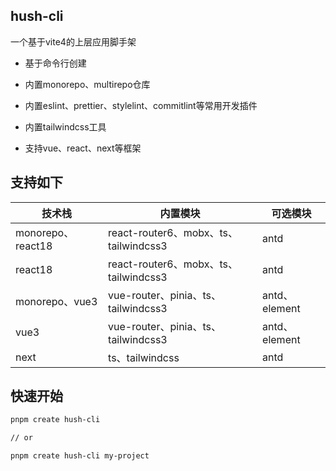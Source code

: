 ## hush-cli

一个基于vite4的上层应用脚手架

-   基于命令行创建

-   内置monorepo、multirepo仓库

-   内置eslint、prettier、stylelint、commitlint等常用开发插件

-   内置tailwindcss工具

-   支持vue、react、next等框架

## 支持如下

| 技术栈            | 内置模块                              | 可选模块      |
| ----------------- | ------------------------------------- | ------------- |
| monorepo、react18 | react-router6、mobx、ts、tailwindcss3 | antd          |
| react18           | react-router6、mobx、ts、tailwindcss3 | antd          |
| monorepo、vue3    | vue-router、pinia、ts、tailwindcss3   | antd、element |
| vue3              | vue-router、pinia、ts、tailwindcss3   | antd、element |
| next              | ts、tailwindcss                       | antd          |

## 快速开始

```bash
pnpm create hush-cli

// or

pnpm create hush-cli my-project
```
